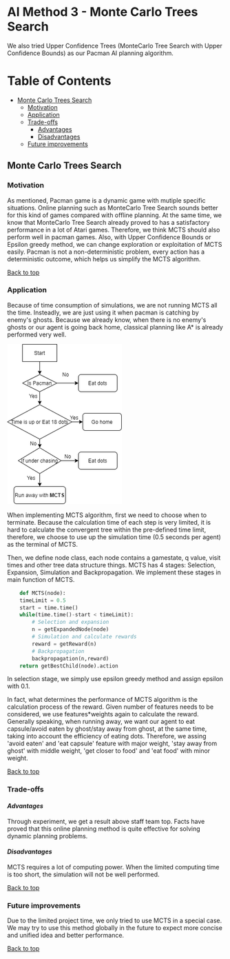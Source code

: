 # AI Method 3 - Monte Carlo Trees Search

We also tried Upper Confidence Trees (MonteCarlo Tree Search with Upper Confidence Bounds) as our Pacman AI planning algorithm. 

# Table of Contents
- [Monte Carlo Trees Search](#Upper-Confidence-Trees)
  * [Motivation](#motivation)
  * [Application](#application)
  * [Trade-offs](#trade-offs)     
     - [Advantages](#advantages)
     - [Disadvantages](#disadvantages)
  * [Future improvements](#future-improvements)

## Monte Carlo Trees Search
### Motivation 

As mentioned, Pacman game is a dynamic game with mutiple specific situations. Online planning such as MonteCarlo Tree Search sounds better for this kind of games compared with offline planning. At the same time, we know that MonteCarlo Tree Search already proved to has a satisfactory performance in a lot of Atari games. Therefore, we think MCTS should also perform well in pacman games. Also, with Upper Confidence Bounds or Epsilon greedy method, we can change exploration or exploitation of MCTS easily. Pacman is not a non-deterministic problem, every action has a deterministic outcome, which helps us simplify the MCTS algorithm.

[Back to top](#table-of-contents)

### Application  

Because of time consumption of simulations, we are not running MCTS all the time. Insteadly, we are just using it when pacman is catching by enemy's ghosts. Because we already know, when there is no enemy's ghosts or our agent is going back home, classical planning like A* is already performed very well. 

![When to run MCTS](images/MCTS_decision_tree.png)

When implementing MCTS algorithm, first we need to choose when to terminate. Because the calculation time of each step is very limited, it is hard to calculate the convergent tree within the pre-defined time limit, therefore, we choose to use up the simulation time (0.5 seconds per agent) as the terminal of MCTS.

Then, we define node class, each node contains a gamestate, q value, visit times and other tree data structure things. MCTS has 4 stages: Selection, Expansion, Simulation and Backpropagation. We implement these stages in main function of MCTS.
```python
    def MCTS(node):
    timeLimit = 0.5
    start = time.time()
    while(time.time()-start < timeLimit):
        # Selection and expansion
        n = getExpandedNode(node) 
        # Simulation and calculate rewards
        reward = getReward(n)
        # Backpropagation
        backpropagation(n,reward)
    return getBestChild(node).action
```

In selection stage, we simply use epsilon greedy method and assign epsilon with 0.1.

In fact, what determines the performance of MCTS algorithm is the calculation process of the reward. Given number of features needs to be considered, we use features*weights again to calculate the reward. Generally speaking, when running away, we want our agent to eat capsule/avoid eaten by ghost/stay away from ghost, at the same time, taking into account the efficiency of eating dots. Therefore, we assing 'avoid eaten' and 'eat capsule' feature with major weight, 'stay away from ghost' with middle weight, 'get closer to food' and 'eat food' with minor weight.

[Back to top](#table-of-contents)

### Trade-offs  
#### *Advantages*  
Through experiment, we get a result above staff team top. Facts have proved that this online planning method is quite effective for solving dynamic planning problems.

#### *Disadvantages*
MCTS requires a lot of computing power. When the limited computing time is too short, the simulation will not be well performed. 

[Back to top](#table-of-contents)

### Future improvements  
Due to the limited project time, we only tried to use MCTS in a special case. We may try to use this method globally in the future to expect more concise and unified idea and better performance.

[Back to top](#table-of-contents)
